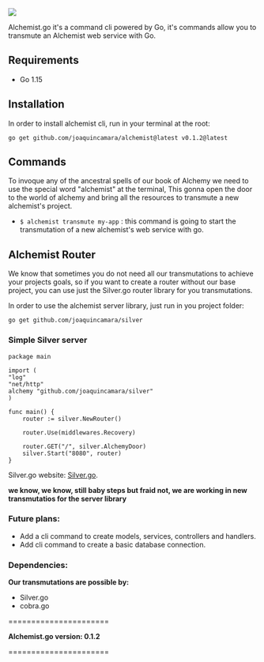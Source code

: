   <img  src="https://user-images.githubusercontent.com/26718123/94979651-96461b00-04e9-11eb-94d6-660af9663975.png">

Alchemist.go it's a command cli powered by Go, it's commands allow you to transmute an Alchemist web service with Go.

## Requirements

- Go 1.15

## Installation

In order to install alchemist cli, run in your terminal at the root:

`go get github.com/joaquincamara/alchemist@latest v0.1.2@latest`

## Commands

To invoque any of the ancestral spells of our book of Alchemy we need to use the special word "alchemist" at the terminal, This gonna open the door to the world of alchemy and bring all the resources to transmute a new alchemist's project.

- `$ alchemist transmute my-app` : this command is going to start the transmutation of a new alchemist's web service with go.

## Alchemist Router

We know that sometimes you do not need all our transmutations to achieve your projects goals, so if you want to create a router without our base project, you can use just the Silver.go router library for you transmutations.

In order to use the alchemist server library, just run in you project folder:

`go get github.com/joaquincamara/silver`

### Simple Silver server

```golang
package main

import (
"log"
"net/http"
alchemy "github.com/joaquincamara/silver"
)

func main() {
	router := silver.NewRouter()

	router.Use(middlewares.Recovery)

	router.GET("/", silver.AlchemyDoor)
	silver.Start("8080", router)
}
```

Silver.go website: [Silver.go](https://github.com/joaquincamara/silver).

**we know, we know, still baby steps but fraid not, we are working in new transmutatios for the server library**


### Future plans:

- Add a cli command to create models, services, controllers and handlers.
- Add cli command to create a basic database connection.

### Dependencies:

**Our transmutations are possible by:**

- Silver.go
- cobra.go

======================

**Alchemist.go version: 0.1.2**

======================
